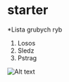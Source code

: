 starter
=======

*Lista grubych ryb

1. Losos
2. Sledz
3. Pstrag

![Alt text](http://www.opinie.senior.pl/zdjecia/Konserwy-rybne/Sledz-w-sosie-pomidorowym-6885-big.jpg)